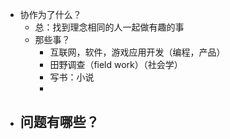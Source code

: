 - 协作为了什么？
	- 总：找到理念相同的人一起做有趣的事
	- 那些事？
		- 互联网，软件，游戏应用开发（编程，产品）
		- 田野调查（field work）（社会学）
		- 写书：小说
		-
- 问题有哪些？
	-